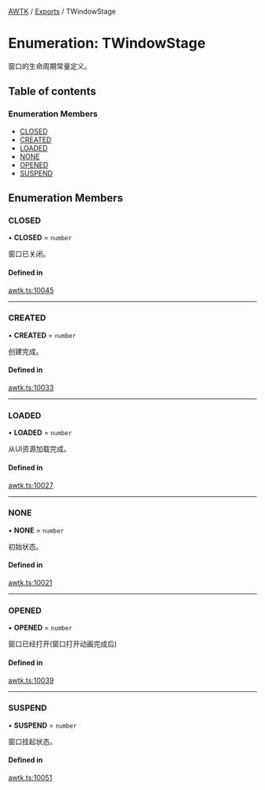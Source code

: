 [AWTK](../README.md) / [Exports](../modules.md) / TWindowStage

# Enumeration: TWindowStage

窗口的生命周期常量定义。

## Table of contents

### Enumeration Members

- [CLOSED](TWindowStage.md#closed)
- [CREATED](TWindowStage.md#created)
- [LOADED](TWindowStage.md#loaded)
- [NONE](TWindowStage.md#none)
- [OPENED](TWindowStage.md#opened)
- [SUSPEND](TWindowStage.md#suspend)

## Enumeration Members

### CLOSED

• **CLOSED** = `number`

窗口已关闭。

#### Defined in

[awtk.ts:10045](https://github.com/zlgopen/awtk-binding/blob/c57d9273/tools/code_gen/js/output/awtk.ts#L10045)

___

### CREATED

• **CREATED** = `number`

创建完成。

#### Defined in

[awtk.ts:10033](https://github.com/zlgopen/awtk-binding/blob/c57d9273/tools/code_gen/js/output/awtk.ts#L10033)

___

### LOADED

• **LOADED** = `number`

从UI资源加载完成。

#### Defined in

[awtk.ts:10027](https://github.com/zlgopen/awtk-binding/blob/c57d9273/tools/code_gen/js/output/awtk.ts#L10027)

___

### NONE

• **NONE** = `number`

初始状态。

#### Defined in

[awtk.ts:10021](https://github.com/zlgopen/awtk-binding/blob/c57d9273/tools/code_gen/js/output/awtk.ts#L10021)

___

### OPENED

• **OPENED** = `number`

窗口已经打开(窗口打开动画完成后)

#### Defined in

[awtk.ts:10039](https://github.com/zlgopen/awtk-binding/blob/c57d9273/tools/code_gen/js/output/awtk.ts#L10039)

___

### SUSPEND

• **SUSPEND** = `number`

窗口挂起状态。

#### Defined in

[awtk.ts:10051](https://github.com/zlgopen/awtk-binding/blob/c57d9273/tools/code_gen/js/output/awtk.ts#L10051)
